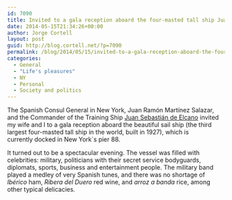 ```yaml
---
id: 7090
title: Invited to a gala reception aboard the four-masted tall ship Juan Sebastian de Elcano
date: 2014-05-15T21:34:26+00:00
author: Jorge Cortell
layout: post
guid: http://blog.cortell.net/?p=7090
permalink: /blog/2014/05/15/invited-to-a-gala-reception-aboard-the-four-masted-tall-ship-juan-sebastian-de-elcano/
categories:
  - General
  - "Life's pleasures"
  - NY
  - Personal
  - Society and politics
---
```

The Spanish Consul General in New York, Juan Ramón Martínez Salazar, and the Commander of the Training Ship <a title="https://en.wikipedia.org/wiki/Spanish_ship_Juan_Sebasti%C3%A1n_Elcano_(1927)" href="https://en.wikipedia.org/wiki/Spanish_ship_Juan_Sebasti%C3%A1n_Elcano_(1927)" target="_blank">Juan Sebastián de Elcano</a> invited my wife and I to a gala reception aboard the beautiful sail ship (the third largest four-masted tall ship in the world, built in 1927), which is currently docked in New York`s pier 88.

It turned out to be a spectacular evening. The vessel was filled with celebrities: military, politicians with their secret service bodyguards, diplomats, sports, business and entertainment people. The military band played a medley of very Spanish tunes, and there was no shortage of _Ibérico_ ham, _Ribera del Duero_ red wine, and _arroz a banda_ rice, among other typical delicacies.